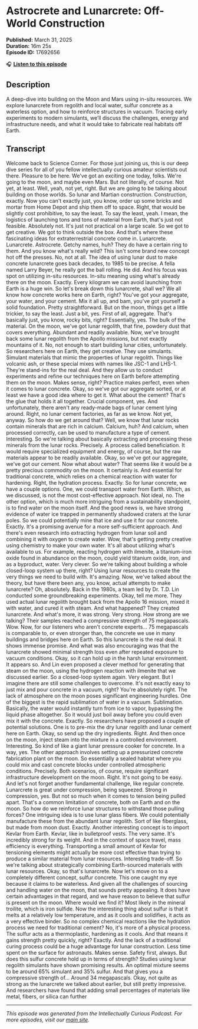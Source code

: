 # Astrocrete and Lunarcrete: Off-World Construction

**Published:** March 31, 2025  
**Duration:** 16m 25s  
**Episode ID:** 17692656

🎧 **[Listen to this episode](https://intellectuallycurious.buzzsprout.com/2529712/episodes/17692656-astrocrete-and-lunarcrete-off-world-construction)**

## Description

A deep-dive into building on the Moon and Mars using in-situ resources. We explore lunarcrete from regolith and local water, sulfur concrete as a waterless option, and how to reinforce structures in vacuum. Tracing early experiments to modern simulants, we’ll discuss the challenges, energy and infrastructure needs, and what it would take to fabricate real habitats off Earth.

## Transcript

Welcome back to Science Corner. For those just joining us, this is our deep dive series for all of you fellow intellectually curious amateur scientists out there. Pleasure to be here. We've got an exciting one today, folks. We're going to the moon, and maybe even Mars. But not literally, of course. Not yet, at least. Well, yeah, not yet, right. But we are going to be talking about building on those worlds. So lunar and Martian construction. Construction, exactly. Now you can't exactly just, you know, order up some bricks and mortar from Home Depot and ship them off to space. Right, that would be slightly cost prohibitive, to say the least. To say the least, yeah. I mean, the logistics of launching tons and tons of material from Earth, that's just not feasible. Absolutely not. It's just not practical on a large scale. So we got to get creative. We got to think outside the box. And that's where these fascinating ideas for extraterrestrial concrete come in. Lunarcrete. Lunarcrete. Astrocrete. Getchy names, huh? They do have a certain ring to them. And you know what's really wild? This isn't some brand new concept hot off the presses. No, not at all. The idea of using lunar dust to make concrete lunarcrete goes back decades, to 1985 to be precise. A fella named Larry Beyer, he really got the ball rolling. He did. And his focus was spot on utilizing in-situ resources. In-situ meaning using what's already there on the moon. Exactly. Every kilogram we can avoid launching from Earth is a huge win. So let's break down this lunarcrete, shall we? We all know how concrete works here on Earth, right? You've got your aggregate, your water, and your cement. Mix it all up, and bam, you've got yourself a solid foundation. Pretty straightforward. But on the moon, things get a little trickier, to say the least. Just a bit, yes. First of all, aggregate. That's basically just, you know, rocky bits, right? Essentially, yes. The bulk of the material. On the moon, we've got lunar regolith, that fine, powdery dust that covers everything. Abundant and readily available. Now, we've brought back some lunar regolith from the Apollo missions, but not exactly mountains of it. No, not enough to start building lunar cities, unfortunately. So researchers here on Earth, they get creative. They use simulants. Simulant materials that mimic the properties of lunar regolith. Things like volcanic ash, or these special mixes with names like JSC-1 and LHS-1. They're stand-ins for the real deal. And they allow us to conduct experiments and refine our techniques here on Earth before attempting them on the moon. Makes sense, right? Practice makes perfect, even when it comes to lunar concrete. Okay, so we've got our aggregate sorted, or at least we have a good idea where to get it. What about the cement? That's the glue that holds it all together. Crucial component, yes. And unfortunately, there aren't any ready-made bags of lunar cement lying around. Right, no lunar cement factories, as far as we know. Not yet, anyway. So how do we get around that? Well, we know that lunar rocks contain minerals that are rich in calcium. Calcium, huh? And calcium, when processed correctly, can be used to manufacture a type of cement. Interesting. So we're talking about basically extracting and processing these minerals from the lunar rocks. Precisely. A process called beneficiation. It would require specialized equipment and energy, of course, but the raw materials appear to be readily available. Okay, so we've got our aggregate, we've got our cement. Now what about water? That seems like it would be a pretty precious commodity on the moon. It certainly is. And essential for traditional concrete, which relies on a chemical reaction with water for hardening. Right, the hydration process. Exactly. So for lunar concrete, we have a couple options. One, we could transport water from Earth. Which, as we discussed, is not the most cost-effective approach. Not ideal, no. The other option, which is much more intriguing from a sustainability standpoint, is to find water on the moon itself. And the good news is, we have strong evidence of water ice trapped in permanently shadowed craters at the lunar poles. So we could potentially mine that ice and use it for our concrete. Exactly. It's a promising avenue for a more self-sufficient approach. And there's even research into extracting hydrogen from lunar soil and combining it with oxygen to create water. Wow, that's getting pretty creative using chemistry to make your own water. It's all about utilizing what's available to us. For example, reacting hydrogen with ilmenite, a titanium-iron oxide found in abundance on the moon, could yield titanium oxide, iron, and as a byproduct, water. Very clever. So we're talking about building a whole closed-loop system up there, right? Using lunar resources to create the very things we need to build with. It's amazing. Now, we've talked about the theory, but have there been any, you know, actual attempts to make lunarcrete? Oh, absolutely. Back in the 1980s, a team led by Dr. T.D. Lin conducted some groundbreaking experiments. Okay, tell me more. They used actual lunar regolith brought back from the Apollo 16 mission, mixed it with water, and cured it with steam. And what happened? They created lunarcrete. And what's more, it was strong. Very strong. How strong are we talking? Their samples reached a compressive strength of 75 megapascals. Wow. Now, for our listeners who aren't concrete experts... 75 megapascals is comparable to, or even stronger than, the concrete we use in many buildings and bridges here on Earth. So this lunarcrete is the real deal. It shows immense promise. And what was also encouraging was that the lunarcrete showed minimal strength loss even after repeated exposure to vacuum conditions. Okay, so it can hold up in the harsh lunar environment. It appears so. And Lin even proposed a clever method for generating that steam on the moon, using the hydrogen reaction with ilmenite that we discussed earlier. So a closed-loop system again. Very elegant. But I imagine there are still some challenges to overcome. It's not exactly easy to just mix and pour concrete in a vacuum, right? You're absolutely right. The lack of atmosphere on the moon poses significant engineering hurdles. One of the biggest is the rapid sublimation of water in a vacuum. Sublimation. Basically, the water would instantly turn from ice to vapor, bypassing the liquid phase altogether. So it would just boil away before you could even mix it with the concrete. Exactly. So researchers have proposed a couple of potential solutions. One is to pre-mix the dry lunar regolith and lunar cement here on Earth. Okay, so send up the dry ingredients. Right. And then once on the moon, inject steam into the mixture in a controlled environment. Interesting. So kind of like a giant lunar pressure cooker for concrete. In a way, yes. The other approach involves setting up a pressurized concrete fabrication plant on the moon. So essentially a sealed habitat where you could mix and cast concrete blocks under controlled atmospheric conditions. Precisely. Both scenarios, of course, require significant infrastructure development on the moon. Right. It's not going to be easy. And let's not forget another fundamental challenge, like regular concrete. Lunarcrete is great under compression, being squeezed. Strong in compression, yes. But not so much when it comes to tension being pulled apart. That's a common limitation of concrete, both on Earth and on the moon. So how do we reinforce lunar structures to withstand those pulling forces? One intriguing idea is to use lunar glass fibers. We could potentially manufacture these from the abundant lunar regolith. Sort of like fiberglass, but made from moon dust. Exactly. Another interesting concept is to import Kevlar from Earth. Kevlar, like in bulletproof vests. The very same. It's incredibly strong for its weight. And in the context of space travel, mass efficiency is everything. Transporting a small amount of Kevlar for tensioning elements might actually be more cost effective than trying to produce a similar material from lunar resources. Interesting trade-off. So we're talking about strategically combining Earth-sourced materials with lunar resources. Okay, so that's lunarcrete. Now let's move on to a completely different concept, sulfur concrete. This one caught my eye because it claims to be waterless. And given all the challenges of sourcing and handling water on the moon, that sounds pretty appealing. It does have certain advantages in that regard, and we have reason to believe that sulfur is present on the moon. Where would we find it? Most likely in the mineral troilite, which is iron sulfide. Now the interesting thing about sulfur is that it melts at a relatively low temperature, and as it cools and solidifies, it acts as a very effective binder. So no complex chemical reactions like the hydration process we need for traditional cement? No, it's more of a physical process. The sulfur acts as a thermoplastic, hardening as it cools. And that means it gains strength pretty quickly, right? Exactly. And the lack of a traditional curing process could be a huge advantage for lunar construction. Less time spent on the surface for astronauts. Makes sense. Safety first, always. But does this sulfur concrete hold up in terms of strength? Studies using lunar regolith simulants have shown promising results. An optimal mixture seems to be around 65% simulant and 35% sulfur. And that gives you a compressive strength of... Around 34 megapascals. Okay, not quite as strong as the lunarcrete we talked about earlier, but still pretty impressive. And researchers have found that adding small percentages of materials like metal, fibers, or silica can further

---
*This episode was generated from the Intellectually Curious Podcast. For more episodes, visit our [main site](https://intellectuallycurious.buzzsprout.com).*
